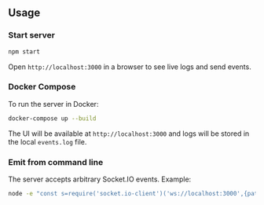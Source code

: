 ## Usage

### Start server

```bash
npm start
```

Open `http://localhost:3000` in a browser to see live logs and send events.

### Docker Compose

To run the server in Docker:

```bash
docker-compose up --build
```

The UI will be available at `http://localhost:3000` and logs will be
stored in the local `events.log` file.

### Emit from command line

The server accepts arbitrary Socket.IO events. Example:

```bash
node -e "const s=require('socket.io-client')('ws://localhost:3000',{path:'/socket/',transports:['websocket']});s.once('connect',()=>{s.emit('virtual_currency_deposit',[{currency:'BRN',amount:150,alias:'promo_bonus'}]);console.log('✔ sent virtual_currency_deposit');s.close();});"
```


